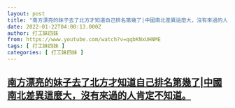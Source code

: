 ```yaml
---
layout: post
title: "南方漂亮的妹子去了北方才知道自己排名第幾了|中國南北差異這麼大，沒有來過的人肯定不知道。"
date: 2022-01-22T04:00:13.000Z
author: 打工妹四妹
from: https://www.youtube.com/watch?v=qqbKNxUHNME
tags: [ 打工妹四妹 ]
categories: [ 打工妹四妹 ]
---
```

<!--1642824013000-->
[南方漂亮的妹子去了北方才知道自己排名第幾了|中國南北差異這麼大，沒有來過的人肯定不知道。](https://www.youtube.com/watch?v=qqbKNxUHNME)
------

<div>

</div>
